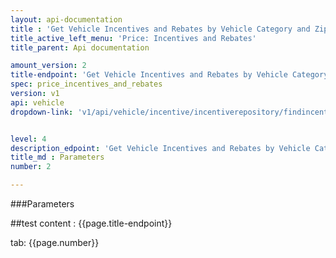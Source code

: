 ```yaml
---
layout: api-documentation
title : 'Get Vehicle Incentives and Rebates by Vehicle Category and Zipcode'
title_active_left_menu: 'Price: Incentives and Rebates'
title_parent: Api documentation

amount_version: 2
title-endpoint: 'Get Vehicle Incentives and Rebates by Vehicle Category and Zipcode'
spec: price_incentives_and_rebates
version: v1
api: vehicle
dropdown-link: 'v1/api/vehicle/incentive/incentiverepository/findincentivesbycategoryandzipcode'


level: 4
description_edpoint: 'Get Vehicle Incentives and Rebates by Vehicle Category and Zipcode'
title_md : Parameters
number: 2

---
```


###Parameters

##test content : {{page.title-endpoint}} 

tab: {{page.number}}